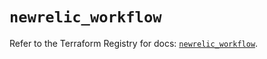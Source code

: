 # `newrelic_workflow`

Refer to the Terraform Registry for docs: [`newrelic_workflow`](https://registry.terraform.io/providers/newrelic/newrelic/3.53.0/docs/resources/workflow).
